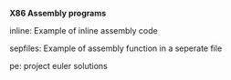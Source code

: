 <b>X86 Assembly programs</b>

inline: Example of inline assembly code

sepfiles: Example of assembly function in a seperate file

pe: project euler solutions
